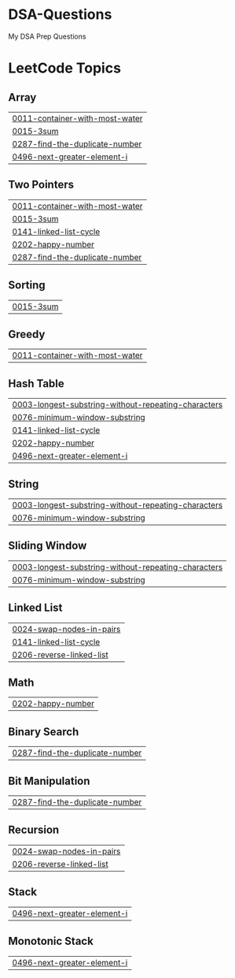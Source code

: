# DSA-Questions
My DSA Prep Questions

<!---LeetCode Topics Start-->
# LeetCode Topics
## Array
|  |
| ------- |
| [0011-container-with-most-water](https://github.com/Mr-RohitNooB/DSA-Questions/tree/master/0011-container-with-most-water) |
| [0015-3sum](https://github.com/Mr-RohitNooB/DSA-Questions/tree/master/0015-3sum) |
| [0287-find-the-duplicate-number](https://github.com/Mr-RohitNooB/DSA-Questions/tree/master/0287-find-the-duplicate-number) |
| [0496-next-greater-element-i](https://github.com/Mr-RohitNooB/DSA-Questions/tree/master/0496-next-greater-element-i) |
## Two Pointers
|  |
| ------- |
| [0011-container-with-most-water](https://github.com/Mr-RohitNooB/DSA-Questions/tree/master/0011-container-with-most-water) |
| [0015-3sum](https://github.com/Mr-RohitNooB/DSA-Questions/tree/master/0015-3sum) |
| [0141-linked-list-cycle](https://github.com/Mr-RohitNooB/DSA-Questions/tree/master/0141-linked-list-cycle) |
| [0202-happy-number](https://github.com/Mr-RohitNooB/DSA-Questions/tree/master/0202-happy-number) |
| [0287-find-the-duplicate-number](https://github.com/Mr-RohitNooB/DSA-Questions/tree/master/0287-find-the-duplicate-number) |
## Sorting
|  |
| ------- |
| [0015-3sum](https://github.com/Mr-RohitNooB/DSA-Questions/tree/master/0015-3sum) |
## Greedy
|  |
| ------- |
| [0011-container-with-most-water](https://github.com/Mr-RohitNooB/DSA-Questions/tree/master/0011-container-with-most-water) |
## Hash Table
|  |
| ------- |
| [0003-longest-substring-without-repeating-characters](https://github.com/Mr-RohitNooB/DSA-Questions/tree/master/0003-longest-substring-without-repeating-characters) |
| [0076-minimum-window-substring](https://github.com/Mr-RohitNooB/DSA-Questions/tree/master/0076-minimum-window-substring) |
| [0141-linked-list-cycle](https://github.com/Mr-RohitNooB/DSA-Questions/tree/master/0141-linked-list-cycle) |
| [0202-happy-number](https://github.com/Mr-RohitNooB/DSA-Questions/tree/master/0202-happy-number) |
| [0496-next-greater-element-i](https://github.com/Mr-RohitNooB/DSA-Questions/tree/master/0496-next-greater-element-i) |
## String
|  |
| ------- |
| [0003-longest-substring-without-repeating-characters](https://github.com/Mr-RohitNooB/DSA-Questions/tree/master/0003-longest-substring-without-repeating-characters) |
| [0076-minimum-window-substring](https://github.com/Mr-RohitNooB/DSA-Questions/tree/master/0076-minimum-window-substring) |
## Sliding Window
|  |
| ------- |
| [0003-longest-substring-without-repeating-characters](https://github.com/Mr-RohitNooB/DSA-Questions/tree/master/0003-longest-substring-without-repeating-characters) |
| [0076-minimum-window-substring](https://github.com/Mr-RohitNooB/DSA-Questions/tree/master/0076-minimum-window-substring) |
## Linked List
|  |
| ------- |
| [0024-swap-nodes-in-pairs](https://github.com/Mr-RohitNooB/DSA-Questions/tree/master/0024-swap-nodes-in-pairs) |
| [0141-linked-list-cycle](https://github.com/Mr-RohitNooB/DSA-Questions/tree/master/0141-linked-list-cycle) |
| [0206-reverse-linked-list](https://github.com/Mr-RohitNooB/DSA-Questions/tree/master/0206-reverse-linked-list) |
## Math
|  |
| ------- |
| [0202-happy-number](https://github.com/Mr-RohitNooB/DSA-Questions/tree/master/0202-happy-number) |
## Binary Search
|  |
| ------- |
| [0287-find-the-duplicate-number](https://github.com/Mr-RohitNooB/DSA-Questions/tree/master/0287-find-the-duplicate-number) |
## Bit Manipulation
|  |
| ------- |
| [0287-find-the-duplicate-number](https://github.com/Mr-RohitNooB/DSA-Questions/tree/master/0287-find-the-duplicate-number) |
## Recursion
|  |
| ------- |
| [0024-swap-nodes-in-pairs](https://github.com/Mr-RohitNooB/DSA-Questions/tree/master/0024-swap-nodes-in-pairs) |
| [0206-reverse-linked-list](https://github.com/Mr-RohitNooB/DSA-Questions/tree/master/0206-reverse-linked-list) |
## Stack
|  |
| ------- |
| [0496-next-greater-element-i](https://github.com/Mr-RohitNooB/DSA-Questions/tree/master/0496-next-greater-element-i) |
## Monotonic Stack
|  |
| ------- |
| [0496-next-greater-element-i](https://github.com/Mr-RohitNooB/DSA-Questions/tree/master/0496-next-greater-element-i) |
<!---LeetCode Topics End-->